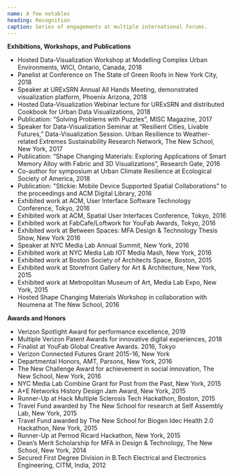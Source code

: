 ```yaml
---
name: A few notables
heading: Recognition
caption: Series of engagements at multiple international forums.
---
```


**Exhibitions, Workshops, and Publications**

- Hosted Data-Visualization Workshop at Modelling Complex Urban Environments, WICI, Ontario, Canada, 2018
- Panelist at Conference on The State of Green Roofs in New York City, 2018
- Speaker at URExSRN Annual All Hands Meeting, demonstrated visualization platform, Phoenix Arizona, 2018
- Hosted Data-Visualization Webinar lecture for URExSRN and distributed Cookbook for Urban Data Visualizations, 2018 
- Publication: “Solving Problems with Puzzles”, MISC Magazine, 2017
- Speaker for Data-Visualization Seminar at “Resilient Cities, Livable Futures,” Data-Visualization Session. Urban Resilience to Weather-related Extremes Sustainability Research Network, The New School, New York, 2017
- Publication: “Shape Changing Materials: Exploring Applications of Smart Memory Alloy with Fabric and 3D Visualizations”, Research Gate, 2016
- Co-author for symposium at Urban Climate Resilience at Ecological Society of America, 2018
- Publication: "Stickie: Mobile Device Supported Spatial Collaborations" to the proceedings and ACM Digital Library, 2016
- Exhibited work at ACM, User Interface Software Technology Conference, Tokyo, 2016
- Exhibited work at ACM, Spatial User Interfaces Conference, Tokyo, 2016
- Exhibited work at FabCafe/Loftwork for YouFab Awards, Tokyo, 2016 
- Exhibited work at Between Spaces: MFA Design & Technology Thesis Show, New York 2016
- Speaker at NYC Media Lab Annual Summit, New York, 2016
- Exhibited work at NYC Media Lab IOT Media Mash, New York, 2016
- Exhibited work at Boston Society of Architects Space, Boston, 2015
- Exhibited work at Storefront Gallery for Art & Architecture, New York, 2015
- Exhibited work at Metropolitan Museum of Art, Media Lab Expo, New York, 2015
- Hosted Shape Changing Materials Workshop in collaboration with Noumena at The New School, 2016

**Awards and Honors**

- Verizon Spotlight Award for performance excellence, 2019
- Multiple Verizon Patent Awards for innovative digital experiences, 2018
- Finalist at YouFab Global Creative Awards. 2016, Tokyo
- Verizon Connected Futures Grant 2015-16, New York
- Departmental Honors, AMT, Parsons, New York, 2016
- The New Challenge Award for achievement in social innovation, The New School, New York, 2016
- NYC Media Lab Combine Grant for Post from the Past, New York, 2015
- A+E Networks History Design Jam Award, New York, 2015
- Runner-Up at Hack Multiple Sclerosis Tech Hackathon, Boston, 2015 
- Travel Fund awarded by The New School for research at Self Assembly Lab, New York, 2015
- Travel Fund awarded by The New School for Biogen Idec Health 2.0 Hackathon, New York, 2015
- Runner-Up at Pernod Ricard Hackathon, New York, 2015
- Dean’s Merit Scholarship for MFA in Design & Technology, The New School, New York, 2014
- Secured First Degree Division in B.Tech Electrical and Electronics Engineering, CITM, India, 2012 